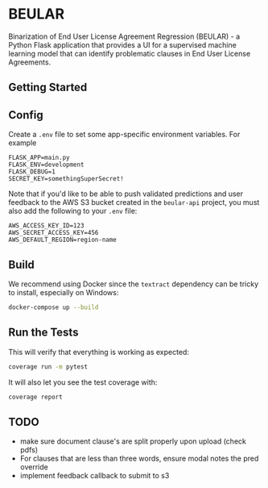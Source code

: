 # BEULAR

Binarization of End User License Agreement Regression (BEULAR) - a Python Flask application that provides a UI for a supervised machine learning model that can identify problematic clauses in End User License Agreements.

## Getting Started

## Config

Create a `.env` file to set some app-specific environment variables. For example

```
FLASK_APP=main.py
FLASK_ENV=development
FLASK_DEBUG=1
SECRET_KEY=somethingSuperSecret!
```

Note that if you'd like to be able to push validated predictions and user feedback to the AWS S3 bucket created in the `beular-api` project, you must also add the following to your `.env` file:

```
AWS_ACCESS_KEY_ID=123
AWS_SECRET_ACCESS_KEY=456
AWS_DEFAULT_REGION=region-name
```

## Build

We recommend using Docker since the `textract` dependency can be tricky to install, especially on Windows:

```bash
docker-compose up --build
```

## Run the Tests

This will verify that everything is working as expected:

```bash
coverage run -m pytest
```

It will also let you see the test coverage with:

```bash
coverage report
```

## TODO

- make sure document clause's are split properly upon upload (check pdfs)
- For clauses that are less than three words, ensure modal notes the pred override
- implement feedback callback to submit to s3
